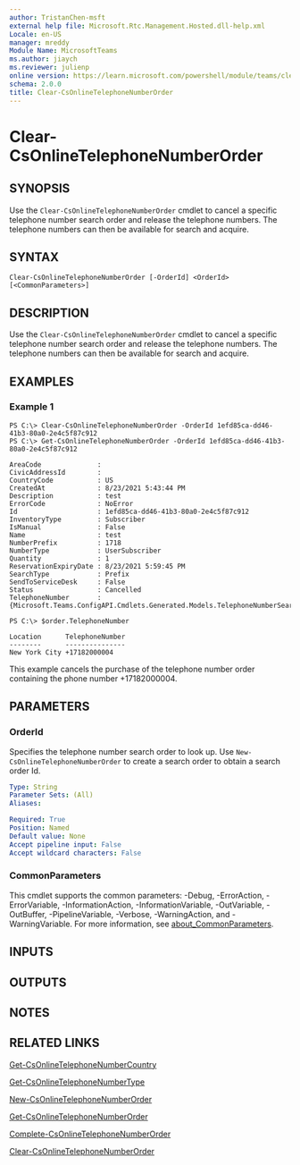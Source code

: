 ```yaml
---
author: TristanChen-msft
external help file: Microsoft.Rtc.Management.Hosted.dll-help.xml
Locale: en-US
manager: mreddy
Module Name: MicrosoftTeams
ms.author: jiaych
ms.reviewer: julienp
online version: https://learn.microsoft.com/powershell/module/teams/clear-csonlinetelephonenumberorder
schema: 2.0.0
title: Clear-CsOnlineTelephoneNumberOrder
---
```


# Clear-CsOnlineTelephoneNumberOrder

## SYNOPSIS

Use the `Clear-CsOnlineTelephoneNumberOrder` cmdlet to cancel a specific telephone number search order and release the telephone numbers. The telephone numbers can then be available for search and acquire.

## SYNTAX

```
Clear-CsOnlineTelephoneNumberOrder [-OrderId] <OrderId> [<CommonParameters>]
```

## DESCRIPTION

Use the `Clear-CsOnlineTelephoneNumberOrder` cmdlet to cancel a specific telephone number search order and release the telephone numbers. The telephone numbers can then be available for search and acquire.

## EXAMPLES

### Example 1
```
PS C:\> Clear-CsOnlineTelephoneNumberOrder -OrderId 1efd85ca-dd46-41b3-80a0-2e4c5f87c912
PS C:\> Get-CsOnlineTelephoneNumberOrder -OrderId 1efd85ca-dd46-41b3-80a0-2e4c5f87c912

AreaCode              :
CivicAddressId        :
CountryCode           : US
CreatedAt             : 8/23/2021 5:43:44 PM
Description           : test
ErrorCode             : NoError
Id                    : 1efd85ca-dd46-41b3-80a0-2e4c5f87c912
InventoryType         : Subscriber
IsManual              : False
Name                  : test
NumberPrefix          : 1718
NumberType            : UserSubscriber
Quantity              : 1
ReservationExpiryDate : 8/23/2021 5:59:45 PM
SearchType            : Prefix
SendToServiceDesk     : False
Status                : Cancelled
TelephoneNumber       : {Microsoft.Teams.ConfigAPI.Cmdlets.Generated.Models.TelephoneNumberSearchResult}

PS C:\> $order.TelephoneNumber

Location      TelephoneNumber
--------      ---------------
New York City +17182000004
```

This example cancels the purchase of the telephone number order containing the phone number +17182000004.

## PARAMETERS

### OrderId
Specifies the telephone number search order to look up. Use `New-CsOnlineTelephoneNumberOrder` to create a search order to obtain a search order Id.

```yaml
Type: String
Parameter Sets: (All)
Aliases:

Required: True
Position: Named
Default value: None
Accept pipeline input: False
Accept wildcard characters: False
```

### CommonParameters
This cmdlet supports the common parameters: -Debug, -ErrorAction, -ErrorVariable, -InformationAction, -InformationVariable, -OutVariable, -OutBuffer, -PipelineVariable, -Verbose, -WarningAction, and -WarningVariable. For more information, see [about_CommonParameters](https://go.microsoft.com/fwlink/?LinkID=113216).

## INPUTS

## OUTPUTS

## NOTES

## RELATED LINKS

[Get-CsOnlineTelephoneNumberCountry](https://learn.microsoft.com/powershell/module/teams/get-csonlinetelephonenumbercountry)

[Get-CsOnlineTelephoneNumberType](https://learn.microsoft.com/powershell/module/teams/get-csonlinetelephonenumbertype)

[New-CsOnlineTelephoneNumberOrder](https://learn.microsoft.com/powershell/module/teams/new-csonlinetelephonenumberorder)

[Get-CsOnlineTelephoneNumberOrder](https://learn.microsoft.com/powershell/module/teams/get-csonlinetelephonenumberorder)

[Complete-CsOnlineTelephoneNumberOrder](https://learn.microsoft.com/powershell/module/teams/complete-csonlinetelephonenumberorder)

[Clear-CsOnlineTelephoneNumberOrder](https://learn.microsoft.com/powershell/module/teams/clear-csonlinetelephonenumberorder)
